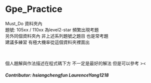 # Gpe_Practice
Must_Do 資料夾內<br>
題號:  105xx / 110xx  為level2-star 頻繁出現考題<br>
另外同個資料夾內  非上述系列題號之題目  也是常考題<br>
建議多練習 有極大機率從這個資料夾裡面出<br>

<br><br>
個人題解與作法描述在程式碼下方
不一定是最好的解法 但是可以參考 ><


##### Contributor: hsiangchengfun LaurenceYang1218
